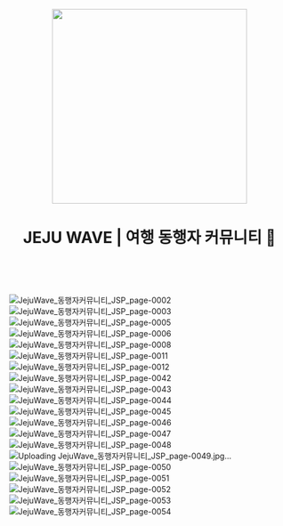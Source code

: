 
<p align="center">
<img src="https://github.com/user-attachments/assets/92eb1e05-5bc8-4fd0-a86e-581650b205dc" width="350">
</p>

<div align=center>
  
# JEJU WAVE | 여행 동행자 커뮤니티 🍊
</div>
<br>

<br>
<br>

![JejuWave_동행자커뮤니티_JSP_page-0002](https://github.com/user-attachments/assets/f3afd363-b59a-492a-89af-acb7ae901069)
![JejuWave_동행자커뮤니티_JSP_page-0003](https://github.com/user-attachments/assets/ca187c1e-8e17-431a-9413-ebc805abd824)
![JejuWave_동행자커뮤니티_JSP_page-0005](https://github.com/user-attachments/assets/78fc4740-fa5a-4cbe-ab4f-4cdc361eaaed)
![JejuWave_동행자커뮤니티_JSP_page-0006](https://github.com/user-attachments/assets/543bd830-909a-4898-a76c-910052514b75)
![JejuWave_동행자커뮤니티_JSP_page-0008](https://github.com/user-attachments/assets/98f23c19-ce68-4952-ab9a-4b6d91d6912a)
![JejuWave_동행자커뮤니티_JSP_page-0011](https://github.com/user-attachments/assets/4b14365f-0862-43dc-a8c2-7749ba2a2457)
![JejuWave_동행자커뮤니티_JSP_page-0012](https://github.com/user-attachments/assets/c759b6b7-f5b6-4385-8ad6-93b81c527e9d)
![JejuWave_동행자커뮤니티_JSP_page-0042](https://github.com/user-attachments/assets/522ec0d3-54ba-4ef6-89ad-707e9f882f0a)
![JejuWave_동행자커뮤니티_JSP_page-0043](https://github.com/user-attachments/assets/39f77555-f46f-48c6-98bf-7798129b82b1)
![JejuWave_동행자커뮤니티_JSP_page-0044](https://github.com/user-attachments/assets/e488a36c-41c3-4c2e-8520-0cf8fec219ba)
![JejuWave_동행자커뮤니티_JSP_page-0045](https://github.com/user-attachments/assets/102d73ae-9403-49f9-a51a-058a8b45ebd9)
![JejuWave_동행자커뮤니티_JSP_page-0046](https://github.com/user-attachments/assets/b55bfb6e-7fbe-482a-be87-4757ffb8cf8a)
![JejuWave_동행자커뮤니티_JSP_page-0047](https://github.com/user-attachments/assets/436e0eb1-63a7-4f2a-b265-a5c5639373e1)
![JejuWave_동행자커뮤니티_JSP_page-0048](https://github.com/user-attachments/assets/864cd362-1fff-4f32-a69a-61e5db033e97)
![Uploading JejuWave_동행자커뮤니티_JSP_page-0049.jpg…]()
![JejuWave_동행자커뮤니티_JSP_page-0050](https://github.com/user-attachments/assets/65e68a3f-3257-4630-ab06-0d444f6739df)
![JejuWave_동행자커뮤니티_JSP_page-0051](https://github.com/user-attachments/assets/27204269-32e0-45d7-a193-7e6d2c8b3b26)
![JejuWave_동행자커뮤니티_JSP_page-0052](https://github.com/user-attachments/assets/cd45f89d-3174-4aad-9423-14bbee9fe7a8)
![JejuWave_동행자커뮤니티_JSP_page-0053](https://github.com/user-attachments/assets/81c8651c-947f-4fb8-936a-f4ed8dd36f5d)
![JejuWave_동행자커뮤니티_JSP_page-0054](https://github.com/user-attachments/assets/adcde9ae-3167-4a06-bda7-a66d9fa45646)
